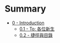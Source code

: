 # Summary

* [0 - Introduction](README.md)
  * [0.1 - To: 各位新生](01-to-ge-wei-xin-sheng.md)
  * [0.2 - 捷徑與目錄](chapter1.md)



